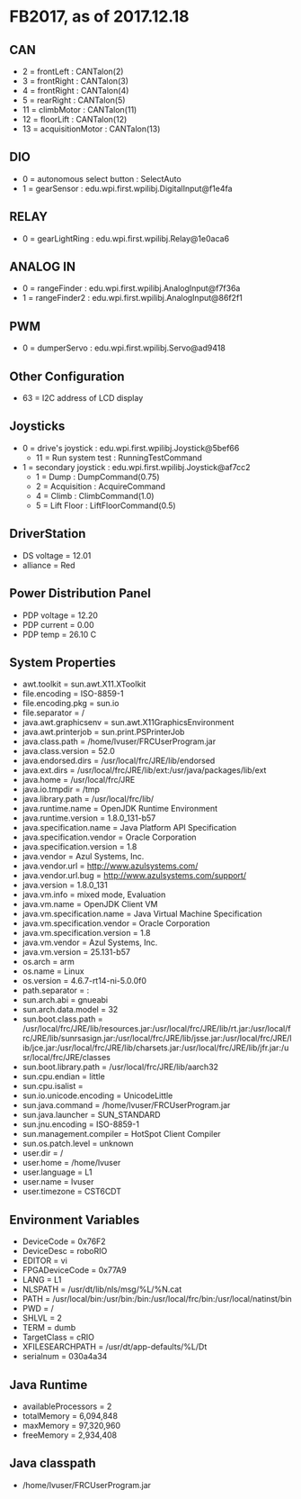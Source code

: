 # FB2017, as of 2017.12.18

## CAN

* 2 = frontLeft : CANTalon(2)
* 3 = frontRight : CANTalon(3)
* 4 = frontRight : CANTalon(4)
* 5 = rearRight : CANTalon(5)
* 11 = climbMotor : CANTalon(11)
* 12 = floorLift : CANTalon(12)
* 13 = acquisitionMotor : CANTalon(13)

## DIO

* 0 = autonomous select button : SelectAuto
* 1 = gearSensor : edu.wpi.first.wpilibj.DigitalInput@f1e4fa

## RELAY

* 0 = gearLightRing : edu.wpi.first.wpilibj.Relay@1e0aca6

## ANALOG IN

* 0 = rangeFinder : edu.wpi.first.wpilibj.AnalogInput@f7f36a
* 1 = rangeFinder2 : edu.wpi.first.wpilibj.AnalogInput@86f2f1

## PWM

* 0 = dumperServo : edu.wpi.first.wpilibj.Servo@ad9418

## Other Configuration

* 63 = I2C address of LCD display

## Joysticks

* 0 = drive's joystick : edu.wpi.first.wpilibj.Joystick@5bef66
    * 11 = Run system test : RunningTestCommand
* 1 = secondary joystick : edu.wpi.first.wpilibj.Joystick@af7cc2
    * 1 = Dump : DumpCommand(0.75)
    * 2 = Acquisition : AcquireCommand
    * 4 = Climb : ClimbCommand(1.0)
    * 5 = Lift Floor : LiftFloorCommand(0.5)

## DriverStation

* DS voltage = 12.01
* alliance = Red

## Power Distribution Panel

* PDP voltage = 12.20
* PDP current =  0.00
* PDP temp = 26.10 C

## System Properties

* awt.toolkit = sun.awt.X11.XToolkit
* file.encoding = ISO-8859-1
* file.encoding.pkg = sun.io
* file.separator = /
* java.awt.graphicsenv = sun.awt.X11GraphicsEnvironment
* java.awt.printerjob = sun.print.PSPrinterJob
* java.class.path = /home/lvuser/FRCUserProgram.jar
* java.class.version = 52.0
* java.endorsed.dirs = /usr/local/frc/JRE/lib/endorsed
* java.ext.dirs = /usr/local/frc/JRE/lib/ext:/usr/java/packages/lib/ext
* java.home = /usr/local/frc/JRE
* java.io.tmpdir = /tmp
* java.library.path = /usr/local/frc/lib/
* java.runtime.name = OpenJDK Runtime Environment
* java.runtime.version = 1.8.0_131-b57
* java.specification.name = Java Platform API Specification
* java.specification.vendor = Oracle Corporation
* java.specification.version = 1.8
* java.vendor = Azul Systems, Inc.
* java.vendor.url = http://www.azulsystems.com/
* java.vendor.url.bug = http://www.azulsystems.com/support/
* java.version = 1.8.0_131
* java.vm.info = mixed mode, Evaluation
* java.vm.name = OpenJDK Client VM
* java.vm.specification.name = Java Virtual Machine Specification
* java.vm.specification.vendor = Oracle Corporation
* java.vm.specification.version = 1.8
* java.vm.vendor = Azul Systems, Inc.
* java.vm.version = 25.131-b57
* os.arch = arm
* os.name = Linux
* os.version = 4.6.7-rt14-ni-5.0.0f0
* path.separator = :
* sun.arch.abi = gnueabi
* sun.arch.data.model = 32
* sun.boot.class.path = /usr/local/frc/JRE/lib/resources.jar:/usr/local/frc/JRE/lib/rt.jar:/usr/local/frc/JRE/lib/sunrsasign.jar:/usr/local/frc/JRE/lib/jsse.jar:/usr/local/frc/JRE/lib/jce.jar:/usr/local/frc/JRE/lib/charsets.jar:/usr/local/frc/JRE/lib/jfr.jar:/usr/local/frc/JRE/classes
* sun.boot.library.path = /usr/local/frc/JRE/lib/aarch32
* sun.cpu.endian = little
* sun.cpu.isalist = 
* sun.io.unicode.encoding = UnicodeLittle
* sun.java.command = /home/lvuser/FRCUserProgram.jar
* sun.java.launcher = SUN_STANDARD
* sun.jnu.encoding = ISO-8859-1
* sun.management.compiler = HotSpot Client Compiler
* sun.os.patch.level = unknown
* user.dir = /
* user.home = /home/lvuser
* user.language = L1
* user.name = lvuser
* user.timezone = CST6CDT

## Environment Variables

* DeviceCode = 0x76F2
* DeviceDesc = roboRIO
* EDITOR = vi
* FPGADeviceCode = 0x77A9
* LANG = L1
* NLSPATH = /usr/dt/lib/nls/msg/%L/%N.cat
* PATH = /usr/local/bin:/usr/bin:/bin:/usr/local/frc/bin:/usr/local/natinst/bin
* PWD = /
* SHLVL = 2
* TERM = dumb
* TargetClass = cRIO
* XFILESEARCHPATH = /usr/dt/app-defaults/%L/Dt
* serialnum = 030a4a34

## Java Runtime

* availableProcessors = 2
* totalMemory = 6,094,848
* maxMemory = 97,320,960
* freeMemory = 2,934,408

## Java classpath

* /home/lvuser/FRCUserProgram.jar

